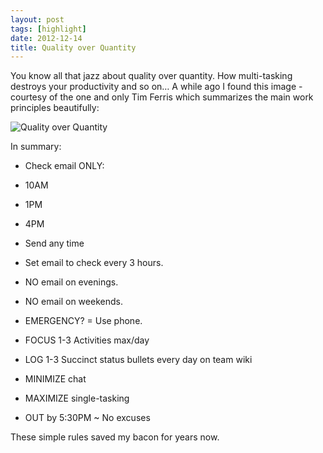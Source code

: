 ```yaml
---
layout: post
tags: [highlight]
date: 2012-12-14
title: Quality over Quantity
---
```

You know all that jazz about quality over quantity. How multi-tasking destroys your productivity and so on… A while ago I found this image - courtesy of the one and only Tim Ferris which summarizes the main work principles beautifully:

![Quality over Quantity](https://d2q0qd5iz04n9u.cloudfront.net/_ssl/proxy.php/http/f.cl.ly/items/360w3I20002F0w35280i/2455345820_f31ac697a8_o.jpeg)

In summary:

* Check email ONLY:
* 10AM
* 1PM
* 4PM

* Send any time
* Set email to check every 3 hours.
* NO email on evenings.
* NO email on weekends.
* EMERGENCY? = Use phone.

* FOCUS 1-3 Activities max/day
* LOG 1-3 Succinct status bullets every day on team wiki

* MINIMIZE chat
* MAXIMIZE single-tasking

* OUT by 5:30PM ~ No excuses

These simple rules saved my bacon for years now.